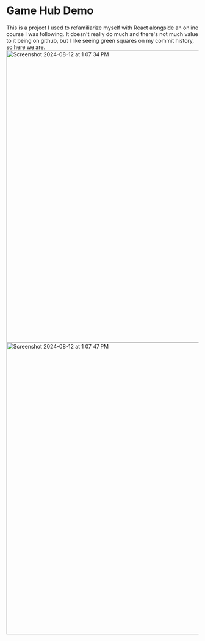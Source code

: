 # Game Hub Demo

This is a project I used to refamiliarize myself with React alongside an online course I was following. It doesn't really do much and there's not much value to it being on github, but I like seeing green squares on my commit history, so here we are. 
<img width="764" alt="Screenshot 2024-08-12 at 1 07 34 PM" src="https://github.com/user-attachments/assets/ef4f1385-9c69-46f1-ae28-e365a14ff775">
<img width="764" alt="Screenshot 2024-08-12 at 1 07 47 PM" src="https://github.com/user-attachments/assets/752403d1-dadd-4d4c-9612-22f3f09ec4b2">
